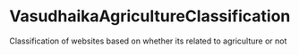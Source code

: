 # VasudhaikaAgricultureClassification
Classification of websites based on whether its related to agriculture or not
